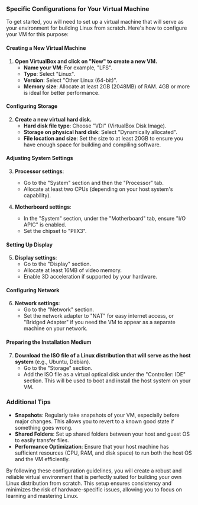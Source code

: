 
### Specific Configurations for Your Virtual Machine

To get started, you will need to set up a virtual machine that will serve as your environment for building Linux from scratch. Here's how to configure your VM for this purpose:

#### Creating a New Virtual Machine

1. **Open VirtualBox and click on "New" to create a new VM.**
   - **Name your VM**: For example, "LFS".
   - **Type**: Select "Linux".
   - **Version**: Select "Other Linux (64-bit)".
   - **Memory size**: Allocate at least 2GB (2048MB) of RAM. 4GB or more is ideal for better performance.

#### Configuring Storage

2. **Create a new virtual hard disk.**
   - **Hard disk file type**: Choose "VDI" (VirtualBox Disk Image).
   - **Storage on physical hard disk**: Select "Dynamically allocated".
   - **File location and size**: Set the size to at least 20GB to ensure you have enough space for building and compiling software.

#### Adjusting System Settings

3. **Processor settings**:
   - Go to the "System" section and then the "Processor" tab.
   - Allocate at least two CPUs (depending on your host system's capability).

4. **Motherboard settings**:
   - In the "System" section, under the "Motherboard" tab, ensure "I/O APIC" is enabled.
   - Set the chipset to "PIIX3".

#### Setting Up Display

5. **Display settings**:
   - Go to the "Display" section.
   - Allocate at least 16MB of video memory.
   - Enable 3D acceleration if supported by your hardware.

#### Configuring Network

6. **Network settings**:
   - Go to the "Network" section.
   - Set the network adapter to "NAT" for easy internet access, or "Bridged Adapter" if you need the VM to appear as a separate machine on your network.

#### Preparing the Installation Medium

7. **Download the ISO file of a Linux distribution that will serve as the host system** (e.g., Ubuntu, Debian).
   - Go to the "Storage" section.
   - Add the ISO file as a virtual optical disk under the "Controller: IDE" section. This will be used to boot and install the host system on your VM.

### Additional Tips

- **Snapshots**: Regularly take snapshots of your VM, especially before major changes. This allows you to revert to a known good state if something goes wrong.
- **Shared Folders**: Set up shared folders between your host and guest OS to easily transfer files.
- **Performance Optimization**: Ensure that your host machine has sufficient resources (CPU, RAM, and disk space) to run both the host OS and the VM efficiently.

By following these configuration guidelines, you will create a robust and reliable virtual environment that is perfectly suited for building your own Linux distribution from scratch. This setup ensures consistency and minimizes the risk of hardware-specific issues, allowing you to focus on learning and mastering Linux.
